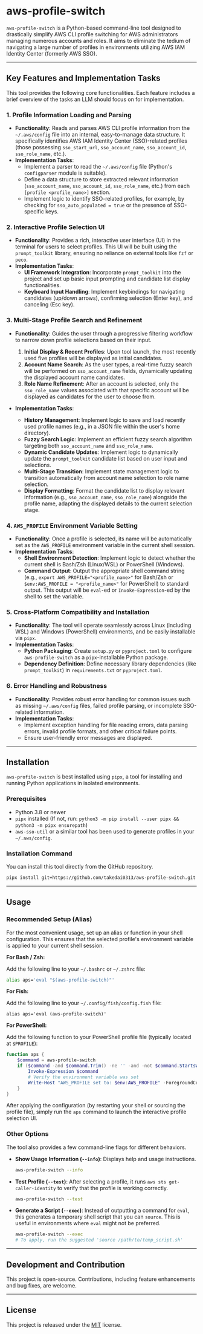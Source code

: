 # aws-profile-switch

`aws-profile-switch` is a Python-based command-line tool designed to drastically simplify AWS CLI profile switching for AWS administrators managing numerous accounts and roles. It aims to eliminate the tedium of navigating a large number of profiles in environments utilizing AWS IAM Identity Center (formerly AWS SSO).

-----

## Key Features and Implementation Tasks

This tool provides the following core functionalities. Each feature includes a brief overview of the tasks an LLM should focus on for implementation.

### 1\. Profile Information Loading and Parsing

  * **Functionality**: Reads and parses AWS CLI profile information from the `~/.aws/config` file into an internal, easy-to-manage data structure. It specifically identifies AWS IAM Identity Center (SSO)-related profiles (those possessing `sso_start_url`, `sso_account_name`, `sso_account_id`, `sso_role_name`, etc.).
  * **Implementation Tasks**:
      * Implement a parser to read the `~/.aws/config` file (Python's `configparser` module is suitable).
      * Define a data structure to store extracted relevant information (`sso_account_name`, `sso_account_id`, `sso_role_name`, etc.) from each `[profile <profile_name>]` section.
      * Implement logic to identify SSO-related profiles, for example, by checking for `sso_auto_populated = true` or the presence of SSO-specific keys.

### 2\. Interactive Profile Selection UI

  * **Functionality**: Provides a rich, interactive user interface (UI) in the terminal for users to select profiles. This UI will be built using the `prompt_toolkit` library, ensuring no reliance on external tools like `fzf` or `peco`.
  * **Implementation Tasks**:
      * **UI Framework Integration**: Incorporate `prompt_toolkit` into the project and set up basic input prompting and candidate list display functionalities.
      * **Keyboard Input Handling**: Implement keybindings for navigating candidates (up/down arrows), confirming selection (Enter key), and canceling (Esc key).

### 3\. Multi-Stage Profile Search and Refinement

  * **Functionality**: Guides the user through a progressive filtering workflow to narrow down profile selections based on their input.

    1.  **Initial Display & Recent Profiles**: Upon tool launch, the most recently used five profiles will be displayed as initial candidates.
    2.  **Account Name Search**: As the user types, a real-time fuzzy search will be performed on `sso_account_name` fields, dynamically updating the displayed account name candidates.
    3.  **Role Name Refinement**: After an account is selected, only the `sso_role_name` values associated with that specific account will be displayed as candidates for the user to choose from.

  * **Implementation Tasks**:

      * **History Management**: Implement logic to save and load recently used profile names (e.g., in a JSON file within the user's home directory).
      * **Fuzzy Search Logic**: Implement an efficient fuzzy search algorithm targeting both `sso_account_name` and `sso_role_name`.
      * **Dynamic Candidate Updates**: Implement logic to dynamically update the `prompt_toolkit` candidate list based on user input and selections.
      * **Multi-Stage Transition**: Implement state management logic to transition automatically from account name selection to role name selection.
      * **Display Formatting**: Format the candidate list to display relevant information (e.g., `sso_account_name`, `sso_role_name`) alongside the profile name, adapting the displayed details to the current selection stage.

### 4\. `AWS_PROFILE` Environment Variable Setting

  * **Functionality**: Once a profile is selected, its name will be automatically set as the `AWS_PROFILE` environment variable in the current shell session.
  * **Implementation Tasks**:
      * **Shell Environment Detection**: Implement logic to detect whether the current shell is Bash/Zsh (Linux/WSL) or PowerShell (Windows).
      * **Command Output**: Output the appropriate shell command string (e.g., `export AWS_PROFILE="<profile_name>"` for Bash/Zsh or `$env:AWS_PROFILE = "<profile_name>"` for PowerShell) to standard output. This output will be `eval`-ed or `Invoke-Expression`-ed by the shell to set the variable.

### 5\. Cross-Platform Compatibility and Installation

  * **Functionality**: The tool will operate seamlessly across Linux (including WSL) and Windows (PowerShell) environments, and be easily installable via `pipx`.
  * **Implementation Tasks**:
      * **Python Packaging**: Create `setup.py` or `pyproject.toml` to configure `aws-profile-switch` as a `pipx`-installable Python package.
      * **Dependency Definition**: Define necessary library dependencies (like `prompt_toolkit`) in `requirements.txt` or `pyproject.toml`.

### 6\. Error Handling and Robustness

  * **Functionality**: Provides robust error handling for common issues such as missing `~/.aws/config` files, failed profile parsing, or incomplete SSO-related information.
  * **Implementation Tasks**:
      * Implement exception handling for file reading errors, data parsing errors, invalid profile formats, and other critical failure points.
      * Ensure user-friendly error messages are displayed.

-----

## Installation

`aws-profile-switch` is best installed using `pipx`, a tool for installing and running Python applications in isolated environments.

### Prerequisites

  * Python 3.8 or newer
  * `pipx` installed (If not, run: `python3 -m pip install --user pipx && python3 -m pipx ensurepath`)
  * `aws-sso-util` or a similar tool has been used to generate profiles in your `~/.aws/config`.

### Installation Command

You can install this tool directly from the GitHub repository.

```bash
pipx install git+https://github.com/takedai0313/aws-profile-switch.git
```

-----

## Usage

### Recommended Setup (Alias)

For the most convenient usage, set up an alias or function in your shell configuration. This ensures that the selected profile's environment variable is applied to your current shell session.

**For Bash / Zsh:**

Add the following line to your `~/.bashrc` or `~/.zshrc` file:

```bash
alias aps='eval "$(aws-profile-switch)"'
```

**For Fish:**

Add the following line to your `~/.config/fish/config.fish` file:

```fish
alias aps='eval (aws-profile-switch)'
```

**For PowerShell:**

Add the following function to your PowerShell profile file (typically located at `$PROFILE`):

```powershell
function aps {
    $command = aws-profile-switch
    if ($command -and $command.Trim() -ne '' -and -not $command.StartsWith('#')) {
        Invoke-Expression $command
        # Verify the environment variable was set
        Write-Host "AWS_PROFILE set to: $env:AWS_PROFILE" -ForegroundColor Green
    }
}
```

After applying the configuration (by restarting your shell or sourcing the profile file), simply run the `aps` command to launch the interactive profile selection UI.

### Other Options

The tool also provides a few command-line flags for different behaviors.

*   **Show Usage Information (`--info`)**: Displays help and usage instructions.
    ```bash
    aws-profile-switch --info
    ```

*   **Test Profile (`--test`)**: After selecting a profile, it runs `aws sts get-caller-identity` to verify that the profile is working correctly.
    ```bash
    aws-profile-switch --test
    ```

*   **Generate a Script (`--exec`)**: Instead of outputting a command for `eval`, this generates a temporary shell script that you can `source`. This is useful in environments where `eval` might not be preferred.
    ```bash
    aws-profile-switch --exec
    # To apply, run the suggested 'source /path/to/temp_script.sh'
    ```

-----

## Development and Contribution

This project is open-source. Contributions, including feature enhancements and bug fixes, are welcome.

-----

## License

This project is released under the [MIT](LICENSE) license.